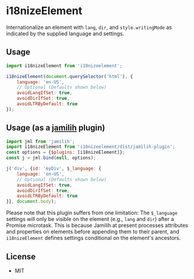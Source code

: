 # i18nizeElement

Internationalize an element with `lang`, `dir`, and `style.writingMode` as indicated
by the supplied language and settings.

## Usage

```js
import i18nizeElement from 'i18nizeelement';

i18nizeElement(document.querySelector('html'), {
    language: 'en-US',
    // Optional (Defaults shown below)
    avoidLangIfSet: true,
    avoidDirIfSet: true,
    avoidLTRByDefault: true
});
```

## Usage (as a [jamilih](https://github.com/brettz9/jamilih) plugin)

```js
import jml from 'jamilih';
import i18nizeElement from 'i18nizeelement/dist/jamilih-plugin';
const options = {$plugins: [i18nizeElement]};
const j = jml.bind(null, options);

j('div', {id: 'myDiv', $_language: {
    language: 'en-US',
    // Optional (Defaults shown below)
    avoidLangIfSet: true,
    avoidDirIfSet: true,
    avoidLTRByDefault: true
}}, document.body);
```

Please note that this plugin suffers from one limitation: The
`$_language` settings will only be visible on the element (e.g.,
`lang` and `dir`) after a Promise microtask. This is because
Jamilih at present processes attributes and properties on
elements before appending them to their parent, and `i18nizeElement`
defines settings conditional on the element's ancestors.

## License

-   MIT
